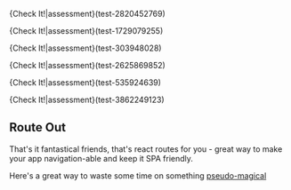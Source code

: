 {Check It!|assessment}(test-2820452769)

{Check It!|assessment}(test-1729079255)

{Check It!|assessment}(test-303948028)

{Check It!|assessment}(test-2625869852)

{Check It!|assessment}(test-535924639)

{Check It!|assessment}(test-3862249123)

## Route Out 

That's it fantastical friends, that's react routes for you - great way to make your app navigation-able and keep it SPA friendly.

Here's a great way to waste some time on something [pseudo-magical](https://www.youtube.com/watch?v=W8A2X12KODU)